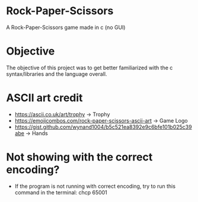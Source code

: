 # Rock-Paper-Scissors
A Rock-Paper-Scissors game made in c (no GUI)
# Objective
The objective of this project was to get better familiarized with the c syntax/libraries and the language overall.
# ASCII art credit
- https://ascii.co.uk/art/trophy -> Trophy
- https://emojicombos.com/rock-paper-scissors-ascii-art -> Game Logo
- https://gist.github.com/wynand1004/b5c521ea8392e9c6bfe101b025c39abe -> Hands
# Not showing with the correct encoding?
- If the program is not running with correct encoding, try to run this command in the terminal: chcp 65001
